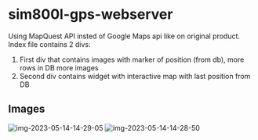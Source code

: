 # sim800l-gps-webserver
Using MapQuest API insted of Google Maps api like on original product.
Index file contains 2 divs:
1. First div that contains images with marker of position (from db), more rows in DB more images
2. Second div contains widget with interactive map with last position from DB

## Images

![img-2023-05-14-14-29-05](https://github.com/Set27/sim800l-gps-webserver-MapQuest-api/assets/49077110/b06f70cd-f940-4e49-a6f6-d092c8a5cf19)
![img-2023-05-14-14-28-50](https://github.com/Set27/sim800l-gps-webserver-MapQuest-api/assets/49077110/cd576f5b-c53b-4ed8-b400-a9c94810d829)
